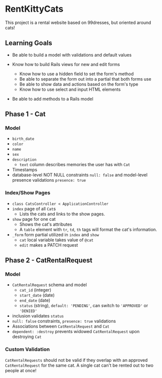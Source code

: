# RentKittyCats

This project is a rental website based on 99dresses, but oriented around cats!

## Learning Goals
* Be able to build a model with validations and default values
* Know how to build Rails views for new and edit forms
    * Know how to use a hidden field to set the form's method
    * Be able to separate the form out into a partial that both forms use
    * Be able to show data and actions based on the form's type
    * Know how to use select and input HTML elements

* Be able to add methods to a Rails model

## Phase 1 - Cat

### Model
* ```birth_date```
* ```color```
* ```name```
* ```sex```
* ```description```
    * ```text``` column describes memories the user has with ```Cat```
* Timestamps
* database-level NOT NULL constraints ```null: false``` and model-level presence validations ```presence: true```

### Index/Show Pages
* ```class CatsController < ApplicationController```
* ```index``` page of all ```Cat```s
    * Lists the cats and links to the show pages.
* ```show``` page for one cat
    * Shows the cat's attributes
    * A ```table``` element with ```tr```, ```td```, ```th``` tags will
    format the cat's information.
* ```_form``` form partial utilized in ```index``` and ```show```
    * ```cat``` local variable takes value of ```@cat```
    * ```edit``` makes a PATCH request

## Phase 2 - CatRentalRequest

### Model
* ```CatRentalRequest``` schema and model
    * ```cat_id``` (integer)
    * ```start_date``` (date)
    * ```end_date``` (date)
    * ```status``` (string), ```default: 'PENDING'```, can switch to
        ```'APPROVED'``` or ```'DENIED'``` 
* inclusion validates ```status```
* ```null: false``` constraints, ```presence: true``` validations
* Associations between ```CatRentalRequest``` and ```Cat```
* ```dependent: :destroy``` prevents widowed ```CatRentalRequest``` upon destroying ```Cat```

### Custom Validation
```CatRentalRequests``` should not be valid if they overlap with an approved ```CatRentalRequest``` for the same cat. A single cat can't be rented out to two people at once!